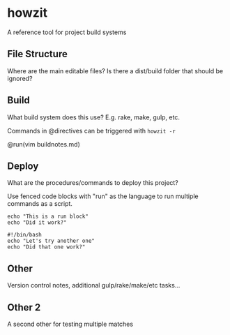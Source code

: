# howzit

A reference tool for project build systems

## File Structure

Where are the main editable files? Is there a dist/build folder that should be ignored?

## Build

What build system does this use? E.g. rake, make, gulp, etc.

Commands in @directives can be triggered with `howzit -r`

@run(vim buildnotes.md)

## Deploy

What are the procedures/commands to deploy this project?

Use fenced code blocks with "run" as the language to run multiple commands as a script.

```run
echo "This is a run block"
echo "Did it work?"
```

```run
#!/bin/bash
echo "Let's try another one"
echo "Did that one work?"
```

## Other

Version control notes, additional gulp/rake/make/etc tasks...

## Other 2

A second other for testing multiple matches
